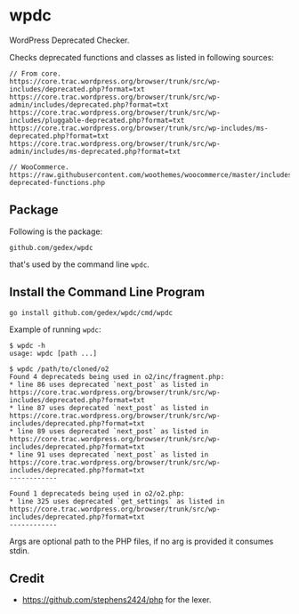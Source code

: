 wpdc
====

WordPress Deprecated Checker.

Checks deprecated functions and classes as listed in following sources:

```
// From core.
https://core.trac.wordpress.org/browser/trunk/src/wp-includes/deprecated.php?format=txt
https://core.trac.wordpress.org/browser/trunk/src/wp-admin/includes/deprecated.php?format=txt
https://core.trac.wordpress.org/browser/trunk/src/wp-includes/pluggable-deprecated.php?format=txt
https://core.trac.wordpress.org/browser/trunk/src/wp-includes/ms-deprecated.php?format=txt
https://core.trac.wordpress.org/browser/trunk/src/wp-admin/includes/ms-deprecated.php?format=txt

// WooCommerce.
https://raw.githubusercontent.com/woothemes/woocommerce/master/includes/wc-deprecated-functions.php
```

## Package

Following is the package:

```
github.com/gedex/wpdc
```

that's used by the command line `wpdc`.

## Install the Command Line Program

```
go install github.com/gedex/wpdc/cmd/wpdc
```

Example of running `wpdc`:

```
$ wpdc -h
usage: wpdc [path ...]

$ wpdc /path/to/cloned/o2
Found 4 deprecateds being used in o2/inc/fragment.php:
* line 86 uses deprecated `next_post` as listed in https://core.trac.wordpress.org/browser/trunk/src/wp-includes/deprecated.php?format=txt
* line 87 uses deprecated `next_post` as listed in https://core.trac.wordpress.org/browser/trunk/src/wp-includes/deprecated.php?format=txt
* line 89 uses deprecated `next_post` as listed in https://core.trac.wordpress.org/browser/trunk/src/wp-includes/deprecated.php?format=txt
* line 91 uses deprecated `next_post` as listed in https://core.trac.wordpress.org/browser/trunk/src/wp-includes/deprecated.php?format=txt
------------

Found 1 deprecateds being used in o2/o2.php:
* line 325 uses deprecated `get_settings` as listed in https://core.trac.wordpress.org/browser/trunk/src/wp-includes/deprecated.php?format=txt
------------
```

Args are optional path to the PHP files, if no arg is provided it consumes stdin.

## Credit

* https://github.com/stephens2424/php for the lexer.

